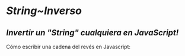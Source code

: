 # **_String~Inverso_**

## **_Invertir un "String" cualquiera en JavaScript!_**

Cómo escribir una cadena del revés en Javascript:

